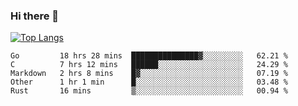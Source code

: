 ### Hi there 👋

<!--
**3Xpl0it3r/3Xpl0it3r** is a ✨ _special_ ✨ repository because its `README.md` (this file) appears on your GitHub profile.

Here are some ideas to get you started:

- 🔭 I’m currently working on ...
- 🌱 I’m currently learning ...
- 👯 I’m looking to collaborate on ...
- 🤔 I’m looking for help with ...
- 💬 Ask me about ...
- 📫 How to reach me: ...
- 😄 Pronouns: ...
- ⚡ Fun fact: ...
-->


[![Top Langs](https://github-readme-stats.vercel.app/api/top-langs/?username=3Xpl0it3r&layout=compact)](https://github.com/3Xpl0it3r/3Xpl0it3r)

<!--START_SECTION:waka-->
```text
Go         18 hrs 28 mins  ███████████████▓░░░░░░░░░   62.21 % 
C          7 hrs 12 mins   ██████░░░░░░░░░░░░░░░░░░░   24.29 % 
Markdown   2 hrs 8 mins    █▓░░░░░░░░░░░░░░░░░░░░░░░   07.19 % 
Other      1 hr 1 min      █░░░░░░░░░░░░░░░░░░░░░░░░   03.48 % 
Rust       16 mins         ▒░░░░░░░░░░░░░░░░░░░░░░░░   00.94 % 
```
<!--END_SECTION:waka-->
